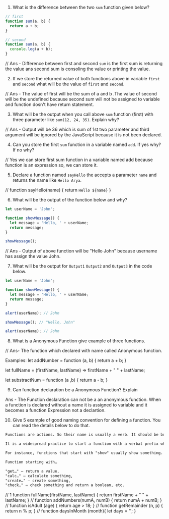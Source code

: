 1. What is the difference between the two `sum` function given below?

```js
// first
function sum(a, b) {
  return a + b;
}

// second
function sum(a, b) {
  console.log(a + b);
}
```
// Ans - Difference between first and second `sum` is the first sum is returning the value ans second sum is consoling the value or printing the value.

2. If we store the returned value of both functions above in variable `first` and `second` what will be the value of `first` and `second`.
  
// Ans - The value of first will be the sum of a and b .The value of second will be the undefined because second sum will not be assigned to variable and function dosn't have return statement.

3. What will be the output when you call above `sum` function (first) with three parameter like `sum(12, 24, 35)`. Explain why?

// Ans - Output will be 36 which is sum of 1st two parameter and third argument will be ignored by the JavaScript because it is not been declared.

4. Can you store the first `sum` function in a variable named `add`. If yes why? If no why?

// Yes we can store first sum function in a variable named add because function is an expression so, we can store it.

5. Declare a function named `sayHello` the accepts a parameter `name` and returns the name like `Hello Arya`.

// function sayHello(name) {
  return `Hello ${name}`
}

6. What will be the output of the function below and why?

```js
let userName = 'John';

function showMessage() {
  let message = 'Hello, ' + userName;
  return message;
}

showMessage();
```
// Ans - Output of above function will be "Hello John" because username has assign the value John.

7. What will be the output for `Output1` `Output2` and `Output3` in the code below.

```js
let userName = 'John';

function showMessage() {
  let message = 'Hello, ' + userName;
  return message;
}

alert(userName); // John

showMessage(); // "Hello, John"

alert(userName); // John
```

8. What is a Anonymous Function give example of three functions.

// Ans- The function which declared with name called Anonymous function.

Examples: let addNumber = function (a, b) {
  return a + b;
}

let fullName = (firstName, lastName) => firstName + " " + lastName;

let substractNum = function (a ,b) {
  return a - b;
}

9. Can function declaration be a Anonymous Function? Explain

Ans -  The Function declaration can not be a an anonymous function. When a function is declared without a name it is assigned to variable and it becomes a function Expression not a declartion.

10. Give 5 example of good naming convention for defining a function. You can read the details below to do that.

```md
Functions are actions. So their name is usually a verb. It should be brief, as accurate as possible and describe what the function does, so that someone reading the code gets an indication of what the function does.

It is a widespread practice to start a function with a verbal prefix which vaguely describes the action. There must be an agreement within the team on the meaning of the prefixes.

For instance, functions that start with "show" usually show something.

Function starting with…

"get…" – return a value,
"calc…" – calculate something,
"create…" – create something,
"check…" – check something and return a boolean, etc.
```
//  1 
function fullName(firstName,  lastName) {
  return firstName + " " + lastName;
}
//
function addNumbers(numA, numB) {
  return numA + numB;
}
//
function isAdult (age) {
  return age > 18;
}
//
function getRemainder (n, p) {
  return n % p;
}
//
function daysInMonth (month){
  let days = '';
}